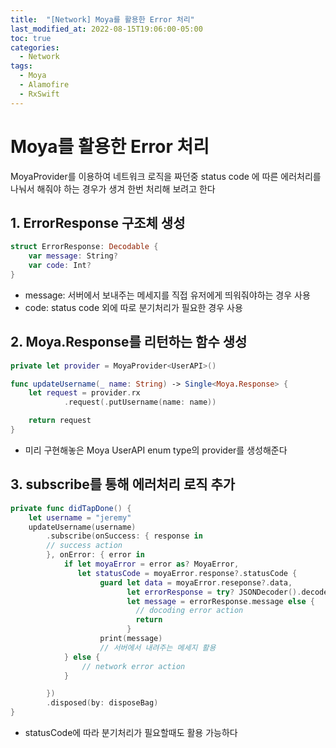 ```yaml
---
title:  "[Network] Moya를 활용한 Error 처리"
last_modified_at: 2022-08-15T19:06:00-05:00
toc: true
categories:
  - Network
tags:
  - Moya
  - Alamofire
  - RxSwift
---
```


# Moya를 활용한 Error 처리   

MoyaProvider를 이용하여 네트워크 로직을 짜던중 status code 에 따른 에러처리를 나눠서 해줘야 하는 경우가 생겨 한번 처리해 보려고 한다

## 1. ErrorResponse 구조체 생성
```swift
struct ErrorResponse: Decodable {
    var message: String?
    var code: Int?
}
```
- message: 서버에서 보내주는 메세지를 직접 유저에게 띄워줘야하는 경우 사용
- code: status code 외에 따로 분기처리가 필요한 경우 사용


## 2. Moya.Response를 리턴하는 함수 생성
```swift
private let provider = MoyaProvider<UserAPI>()

func updateUsername(_ name: String) -> Single<Moya.Response> {
    let request = provider.rx
            .request(.putUsername(name: name))

    return request
}
```

- 미리 구현해놓은 Moya UserAPI enum type의 provider를 생성해준다


## 3. subscribe를 통해 에러처리 로직 추가
```swift
private func didTapDone() {
    let username = "jeremy"
    updateUsername(username)
        .subscribe(onSuccess: { response in
        // success action
        }, onError: { error in
            if let moyaError = error as? MoyaError,
               let statusCode = moyaError.response?.statusCode {
                    guard let data = moyaError.reseponse?.data,
                          let errorResponse = try? JSONDecoder().decode(ErrorReseponse.self, from data),
                          let message = errorResponse.message else {
                            // docoding error action
                            return
                          }
                    print(message)
                    // 서버에서 내려주는 메세지 활용    
            } else {
                // network error action
            }

        })
        .disposed(by: disposeBag)
}
```

- statusCode에 따라 분기처리가 필요할때도 활용 가능하다
